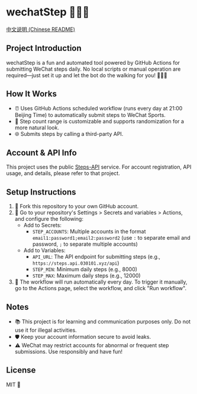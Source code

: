 # wechatStep 🚶‍♂️✨

[中文说明 (Chinese README)](./README_CN.md)

## Project Introduction
wechatStep is a fun and automated tool powered by GitHub Actions for submitting WeChat steps daily. No local scripts or manual operation are required—just set it up and let the bot do the walking for you! 🏃‍♀️🤖

## How It Works
- ⏰ Uses GitHub Actions scheduled workflow (runs every day at 21:00 Beijing Time) to automatically submit steps to WeChat Sports.
- 🎲 Step count range is customizable and supports randomization for a more natural look.
- 🌐 Submits steps by calling a third-party API.

## Account & API Info
This project uses the public [Steps-API](https://github.com/ymyuuu/Steps-API) service. For account registration, API usage, and details, please refer to that project.

## Setup Instructions
1. 🍴 Fork this repository to your own GitHub account.
2. 🔐 Go to your repository's Settings > Secrets and variables > Actions, and configure the following:
   - Add to Secrets:
     - `STEP_ACCOUNTS`: Multiple accounts in the format `email1:password1;email2:password2` (use `:` to separate email and password, `;` to separate multiple accounts)
   - Add to Variables:
     - `API_URL`: The API endpoint for submitting steps (e.g., `https://steps.api.030101.xyz/api`)
     - `STEP_MIN`: Minimum daily steps (e.g., 8000)
     - `STEP_MAX`: Maximum daily steps (e.g., 12000)
3. 🚀 The workflow will run automatically every day. To trigger it manually, go to the Actions page, select the workflow, and click "Run workflow".

## Notes
- 📚 This project is for learning and communication purposes only. Do not use it for illegal activities.
- 🛡️ Keep your account information secure to avoid leaks.
- ⚠️ WeChat may restrict accounts for abnormal or frequent step submissions. Use responsibly and have fun!

## License
MIT 📝
